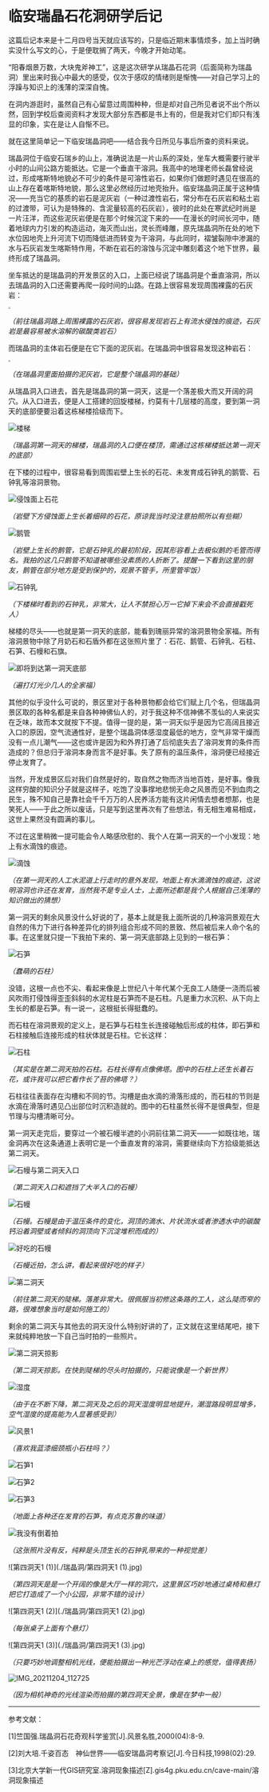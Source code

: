 # 临安瑞晶石花洞研学后记

这篇后记本来是十二月四号当天就应该写的，只是临近期末事情烦多，加上当时确实没什么写文的心，于是便耽搁了两天，今晚才开始动笔。

“阳春烟景万数，大块鬼斧神工”，这是这次研学从瑞晶石花洞（后面简称为瑞晶洞）里出来时我心中最大的感受，仅次于感叹的情绪则是惭愧——对自己学习上的浮躁与知识上的浅薄的深深自愧。

在洞内游逛时，虽然自己有心留意过周围种种，但是却对自己所见者说不出个所以然，回到学校后查阅资料才发现大部分东西都是书上有的，但是我对它们却只有浅显的印象，实在是让人自惭不已。

就在这里简单记一下临安瑞晶洞吧——结合我今日所见与事后所查的资料来说。

瑞晶洞位于临安石瑞乡的山上，准确说法是一片山系的深处，坐车大概需要行驶半小时的山间公路方能抵达。它是一个垂直干溶洞。我高中的地理老师长磊曾经说过，形成喀斯特地貌必不可少的条件是可溶性岩石，如果你们做题时遇见在很高的山上存在着喀斯特地貌，那么这里必然经历过地壳抬升。临安瑞晶洞正属于这种情况——充当它的基质的岩石是泥灰岩（一种过渡性岩石，常分布在石灰岩和粘土岩的过渡带，可认为是特殊的、含泥量较高的石灰岩），彼时的此处在寒武纪时尚是一片汪洋，而这些泥灰岩便是在那个时候沉淀下来的——在漫长的时间长河中，随着地球内力引发的构造运动，海灭而山出，灵长而峰雕，原先瑞晶洞所在处的地下水位因地壳上升河流下切而降低进而转变为干溶洞，与此同时，褶皱裂隙中渗漏的水与石灰岩发生喀斯特作用，不断在岩石的溶蚀与沉淀中雕刻着这个地下世界，最终形成了瑞晶洞。

坐车抵达的是瑞晶洞的开发景区的入口，上面已经说了瑞晶洞是个垂直溶洞，所以去瑞晶洞的入口还需要再爬一段时间的山路。在路上很容易发现周围裸露的石灰岩：

<img src="./瑞晶洞/石灰岩.jpg" style="zoom: 25%;" />

*（前往瑞晶洞路上周围裸露的石灰岩，很容易发现岩石上有流水侵蚀的痕迹，石灰岩是最容易被水溶解的碳酸类岩石）*

而瑞晶洞的主体岩石便是在它下面的泥灰岩。在瑞晶洞中很容易发现这种岩石：

<img src="./瑞晶洞/泥灰岩.jpg" style="zoom: 25%;" />

*（在瑞晶洞里面拍摄的泥灰岩，它是整个瑞晶洞的基础）*

从瑞晶洞入口进去，首先是瑞晶洞的第一洞天，这是一个落差极大而又开阔的洞穴。从入口进去，便是人工搭建的回旋楼梯，约莫有十几层楼的高度，要到第一洞天的底部便要沿着这栋梯楼拾级而下。

![楼梯](./瑞晶洞/楼梯.jpg)

*（瑞晶洞第一洞天的梯楼，瑞晶洞的入口便在楼顶，需通过这栋梯楼抵达第一洞天的底部）*

在下楼的过程中，很容易看到周围岩壁上生长的石花、未发育成石钟乳的鹅管、石钟乳等溶洞景物。

![侵蚀面上石花](./瑞晶洞/侵蚀面上石花.jpg)

*（岩壁下方侵蚀面上生长着细碎的石花，原谅我当时没注意拍照所以有些糊）*

![鹅管](./瑞晶洞/鹅管.jpg)

*（岩壁上生长的鹅管，它是石钟乳的最初阶段，因其形容看上去极似鹅的毛管而得名。我拍的这几只鹅管不知道被哪些没素质的人折断了。提醒一下看到这里的朋友，鹅管在部分地方是受到保护的，观景不管手，所里管牢饭）*

![石钟乳](./瑞晶洞/石钟乳.jpg)

*（下楼梯时看到的石钟乳，非常大，让人不禁担心万一它掉下来会不会直接戳死人）*

梯楼的尽头——也就是第一洞天的底部，能看到瑰丽异常的溶洞景物全家福。所有溶洞景物中除了月奶石和石盾外都在这张照片里了：石花、鹅管、石钟乳、石柱、石笋、石幔和石旗。

![即将到达第一洞天底部](./瑞晶洞/即将到达第一洞天底部.jpg)

*（遍打灯光少几人的全家福）*

其他的似乎没什么可说的，景区里对于各种景物都会给它们赋上几个名，但瑞晶洞景区取的各种名都是来自各种神佛仙人的，对于我这种不信神佛不羡仙的人来说实在乏味，故而本文就按下不提。值得一提的是，第一洞天似乎是因为它高阔且接近入口的原因，空气流通性好，是整个瑞晶洞体感湿度最低的地方，空气非常干燥而没有一点儿潮气——这也或许是因为和外界打通了后彻底失去了溶洞发育的条件而造成的？但总归于溶洞本身而言不是好事。失了原有的温压条件，溶洞便已经接近停止发育了。

当然，开发成景区后对我们自然是好的，取自然之物而济当地百姓，是好事。像我这样穷酸的知识分子就是这样子，吃饱了没事撑地悲悯无命之风景而见不到血肉之民生，殊不知自己是靠社会千千万万的人民养活方能有这片闲情去想者想那，也是笑死人——于此之所以废话，只是写到这里再次有了些想法，有无相生难易相成，这世上果然没有圆满的事儿。

不过在这里稍微一提可能会令人略感欣慰的、我个人在第一洞天的一个小发现：地上有水滴蚀的痕迹。

![滴蚀](./瑞晶洞/滴蚀.jpg)

*（在第一洞天的人工水泥道上行走时的意外发现，地面上有水滴滴蚀的痕迹，这说明溶洞也许还在发育，当然我不是专业人士，上面所述都是我个人根据自己浅薄的知识做出的猜想）*

第一洞天的剩余风景没什么好说的了，基本上就是我上面所说的几种溶洞景观在大自然的伟力下进行各种差异化的排列组合形成不同的景致、然后被后来人命个名的事。在这里就只提一下我拍下来的、第一洞天底部路上见到的一根石笋：

![石笋](./瑞晶洞/石笋.jpg)

*（蠢萌的石柱）*

没错，这根一点也不尖、看起来像是上世纪八十年代某个无良工人随便一浇而后被风吹雨打侵蚀得歪歪斜斜的水泥柱是石笋而不是石柱。凡是重力水沉积、从下向上生长的都是石笋。有一说一，这根挺长得挺蠢的。 

而石柱在溶洞景观的定义上，是石笋与石柱生长连接碰触后形成的柱体，即石笋和石柱接触后连接形成的柱状体就是石柱。它长这样：

![石柱](./瑞晶洞/石柱.jpg)

*（其实是在第二洞天拍的石柱。石柱长得有点像佛塔。图中的石柱上还生长着石花，或许我可以把它看作长了苔的佛塔？）*

石柱往往表面存在沟槽和不同的节。沟槽是由水滴的滑落形成的，而石柱的节则是水滴在滑落时遇见凸出部位时沉积造就的。图中的石柱虽然长得不是很典型，但是节理与沟槽清晰可分。

第一洞天走完后，要穿过一个被石幔半遮的小洞前往第二洞天——一如既往地，瑞金洞再次在这条通道上表明它是一个垂直发育的溶洞，需要继续向下方拾级能抵达第二洞天。

![石幔与第二洞天入口](./瑞晶洞/石幔与第二洞天入口.jpg)

*（第二洞天入口和遮挡了大半入口的石幔）*

![石幔](./瑞晶洞/石幔.jpg)

*（石幔。石幔是由于温压条件的变化，洞顶的滴水、片状流水或者渗透水中的碳酸钙沿着洞壁或者倾斜的洞顶向下沉淀堆积而成的）*

![好吃的石幔](./瑞晶洞/好吃的石幔.jpg)

*（石幔近拍，怎么讲，看起来很好吃的样子）*

![第二洞天](./瑞晶洞/第二洞天.jpg)

*（前往第二洞天的陡梯。落差非常大。很佩服当初修这条路的工人，这么陡而窄的路，很难想象当时是如何施工的）*

剩余的第二洞天与其他去的洞天没什么特别好讲的了，正文就在这里结尾吧，接下来就纯粹地放一下自己当时拍的一些照片。

![第二洞天掠影](./瑞晶洞/第二洞天掠影.jpg)

*（第二洞天掠影。在快到陡梯的尽头时拍摄的，只能说像是一个新世界）*

![湿度](./瑞晶洞/湿度.jpg)

*（由于在不断下降，第二洞天及之后的洞天湿度明显地提升，潮湿路段明显增多，空气湿度的提高能为人显著感受到）*

![风景1](./瑞晶洞/风景1.jpg)

*（喜欢我蓝漆细颈瓶小石柱吗？）*

![石笋1](./瑞晶洞/石笋1.jpg)

![石笋2](./瑞晶洞/石笋2.jpg)

![石笋3](./瑞晶洞/石笋3.jpg)

*（地面上各种还在发育的石笋，有点克苏鲁的味道）*

![我没有倒着拍](./瑞晶洞/我没有倒着拍.jpg)

*（这张照片没有反，纯粹是头顶生长的石钟乳带来的一种视觉差）*

![第四洞天1 (1)](./瑞晶洞/第四洞天1 (1).jpg)

*（第四洞天是是一个开阔的像是大厅一样的洞穴，这里景区巧妙地通过桌椅和悬灯把它打造成了一个小公园，非常不错的设计）*

![第四洞天1 (2)](./瑞晶洞/第四洞天1 (2).jpg)

*（每张桌子上面有个悬灯）*

![第四洞天1 (3)](./瑞晶洞/第四洞天1 (3).jpg)

*（只要巧妙地调整相机光线，便能拍摄出一种光芒浮动在桌上的感觉，值得表扬）*

![IMG_20211204_112725](./瑞晶洞/IMG_20211204_112725.jpg)

*（因为相机神奇的光线渲染而拍摄的第四洞天全景，像是在梦中一般）*



***

参考文献：

[1]竺国强.瑞晶洞石花奇观科学鉴赏[J].风景名胜,2000(04):8-9.

[2]刘大培.千姿百态　神仙世界——临安瑞晶洞考察记[J].今日科技,1998(02):29.

[3]北京大学新一代GIS研究室.溶洞现象描述[Z].gis4g.pku.edu.cn/cave-main/溶洞现象描述